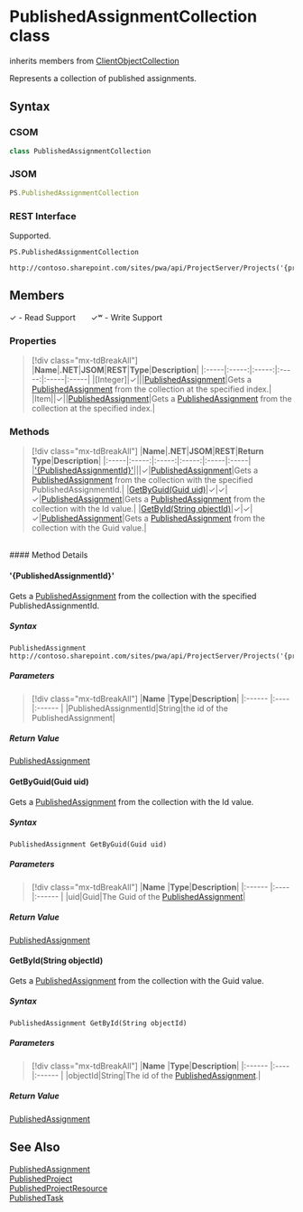 [comment]: # (Name:PublishedAssignmentCollection)
[comment]: # (Name:Microsoft.ProjectServer.PublishedAssignmentCollection)
[comment]: # (Type:class)
[comment]: # (Status:Verified)

# <a name="name"></a>PublishedAssignmentCollection class

inherits members from [ClientObjectCollection<PublishedAssignment>](https://msdn.microsoft.com/EN-US/library/ee539303)<br/>

<a name="description"></a>Represents a collection of published assignments.

## <a name="syntax"></a>Syntax

### CSOM

```cs
class PublishedAssignmentCollection
```

### JSOM

```javascript
PS.PublishedAssignmentCollection
```

### REST Interface

Supported.

```
PS.PublishedAssignmentCollection

http://contoso.sharepoint.com/sites/pwa/api/ProjectServer/Projects('{projectid}')/Assignments
```

## <a name="members"></a>Members


&#x2713; - Read Support &nbsp;&nbsp;&nbsp;&nbsp;&nbsp;&nbsp;&#x2713;&#x02B7; - Write Support

### <a name="properties"></a>Properties
> [!div class="mx-tdBreakAll"]
|**Name**|**.NET**|**JSOM**|**REST**|**Type**|**Description**|
|:-----|:-----:|:-----:|:-----:|:-----|:-----|
|<a name="[Integer]"></a>[Integer]|&#x2713;|||[PublishedAssignment](PublishedAssignment.md)|Gets a [PublishedAssignment](PublishedAssignment.md) from the collection at the specified index.|
|<a name="Item"></a>Item||&#x2713;||[PublishedAssignment](PublishedAssignment.md)|Gets a [PublishedAssignment](PublishedAssignment.md) from the collection at the specified index.|

### <a name="methods"></a>Methods
> [!div class="mx-tdBreakAll"]
|**Name**|**.NET**|**JSOM**|**REST**|**Return Type**|**Description**|
|:-----|:-----:|:-----:|:-----:|:-----|:-----|
|[&#39;{PublishedAssignmentId}&#39;](#&#39;{PublishedAssignmentId}&#39;)|||&#x2713;|[PublishedAssignment](PublishedAssignment.md)|Gets a [PublishedAssignment](PublishedAssignment.md) from the collection with the specified PublishedAssignmentId.|
|[GetByGuid(Guid uid)](#GetByGuid_Guid_uid_)|&#x2713;|&#x2713;|&#x2713;|[PublishedAssignment](PublishedAssignment.md)|Gets a [PublishedAssignment](PublishedAssignment.md) from the collection with the Id value.|
|[GetById(String objectId)](#GetById_String_objectId_)|&#x2713;|&#x2713;|&#x2713;|[PublishedAssignment](PublishedAssignment.md)|Gets a [PublishedAssignment](PublishedAssignment.md) from the collection with the Guid value.|

<br/>
#### Method Details

#### <a name="&#39;{PublishedAssignmentId}&#39;"></a>&#39;{PublishedAssignmentId}&#39;
 
Gets a [PublishedAssignment](PublishedAssignment.md) from the collection with the specified PublishedAssignmentId.

##### Syntax

```
PublishedAssignment http://contoso.sharepoint.com/sites/pwa/api/ProjectServer/Projects('{projectid}')/Assignments('{PublishedAssignmentId}')
```

##### Parameters
> [!div class="mx-tdBreakAll"]
|**Name** |**Type**|**Description**|
|:------ |:----|:------ |
|PublishedAssignmentId|String|the id of the PublishedAssignment|

##### Return Value

[PublishedAssignment](PublishedAssignment.md)

#### <a name="GetByGuid_Guid_uid_"></a>GetByGuid(Guid uid)

Gets a [PublishedAssignment](PublishedAssignment.md) from the collection with the Id value.

##### Syntax

```
PublishedAssignment GetByGuid(Guid uid)
```

##### Parameters
> [!div class="mx-tdBreakAll"]
|**Name** |**Type**|**Description**|
|:------ |:----|:------ |
|uid|Guid|The Guid of the [PublishedAssignment](PublishedAssignment.md)|

##### Return Value

[PublishedAssignment](PublishedAssignment.md)

#### <a name="GetById_String_objectId_"></a>GetById(String objectId)

Gets a [PublishedAssignment](PublishedAssignment.md) from the collection with the Guid value.

##### Syntax

```
PublishedAssignment GetById(String objectId)
```

##### Parameters
> [!div class="mx-tdBreakAll"]
|**Name** |**Type**|**Description**|
|:------ |:----|:------ |
|objectId|String|The id of the [PublishedAssignment](PublishedAssignment.md).|

##### Return Value

[PublishedAssignment](PublishedAssignment.md)

## <a name="seeAlso"></a>See Also

[PublishedAssignment](PublishedAssignment.md)<br />
[PublishedProject](PublishedProject.md)<br/>
[PublishedProjectResource](PublishedProjectResource.md)<br/>
[PublishedTask](PublishedTask.md)<br/>
